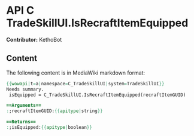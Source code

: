 # API C TradeSkillUI.IsRecraftItemEquipped

**Contributor:** KethoBot

## Content

The following content is in MediaWiki markdown format:

```mediawiki
{{wowapi|t=a|namespace=C_TradeSkillUI|system=TradeSkillUI}}
Needs summary.
 isEquipped = C_TradeSkillUI.IsRecraftItemEquipped(recraftItemGUID)

==Arguments==
:;recraftItemGUID:{{apitype|string}}

==Returns==
:;isEquipped:{{apitype|boolean}}
```